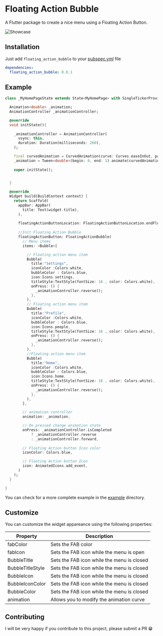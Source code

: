 # Floating Action Bubble 

A Flutter package to create a nice menu using a Floating Action Button.


![Showcase](https://imgur.com/IbinJsI.gif)

## Installation

Just add `floating_action_bubble` to your [pubspec.yml](https://flutter.io/using-packages/) file

```yml
dependencies:
  floating_action_bubble: 0.0.1
```

## Example

```dart
class _MyHomePageState extends State<MyHomePage> with SingleTickerProviderStateMixin{

  Animation<double> _animation;
  AnimationController _animationController;

  @override
  void initState(){
        
    _animationController = AnimationController(
      vsync: this,
      duration: Duration(milliseconds: 260),
    );

    final curvedAnimation = CurvedAnimation(curve: Curves.easeInOut, parent: _animationController);
    _animation = Tween<double>(begin: 0, end: 1).animate(curvedAnimation);
    
    super.initState();


  }
  
  @override
  Widget build(BuildContext context) {
    return Scaffold(
      appBar: AppBar(
        title: Text(widget.title),
      ),
      
      floatingActionButtonLocation: FloatingActionButtonLocation.endFloat,
      
      //Init Floating Action Bubble 
      floatingActionButton: FloatingActionBubble(
        // Menu items
        items: <Bubble>[

          // Floating action menu item
          Bubble(
            title:"Settings",
            iconColor :Colors.white,
            bubbleColor : Colors.blue,
            icon:Icons.settings,
            titleStyle:TextStyle(fontSize: 16 , color: Colors.white),
            onPress: () {
              _animationController.reverse();
            },
          ),
          // Floating action menu item
          Bubble(
            title:"Profile",
            iconColor :Colors.white,
            bubbleColor : Colors.blue,
            icon:Icons.people,
            titleStyle:TextStyle(fontSize: 16 , color: Colors.white),
            onPress: () {
              _animationController.reverse();
            },
          ),
          //Floating action menu item
          Bubble(
            title:"Home",
            iconColor :Colors.white,
            bubbleColor : Colors.blue,
            icon:Icons.home,
            titleStyle:TextStyle(fontSize: 16 , color: Colors.white),
            onPress: () {
              _animationController.reverse();
            },
          ),
        ],

        // animation controller
        animation: _animation,

        // On pressed change animation state
        onPress: _animationController.isCompleted
            ? _animationController.reverse
            : _animationController.forward,
        
        // Floating Action button Icon color
        iconColor: Colors.blue,

        // Flaoting Action button Icon 
        icon: AnimatedIcons.add_event,
      )
    );
  }

}
```

You can check for a more complete example in the [example](https://github.com/Darshan0/floating_action_bubble/master/example) directory.

## Customize

You can customize the widget appareance using the following properties:

| Property  | Description |
|----------|-------------|
| fabColor | Sets the FAB color |
| fabIcon | Sets the FAB icon while the menu is open |
| BubbleTitle | Sets the FAB icon while the menu is closed |
| BubbleTitleStyle | Sets the FAB icon while the menu is closed |
| BubbleIcon | Sets the FAB icon while the menu is closed |
| BubbleIconColor | Sets the FAB icon while the menu is closed |
| BubbleColor | Sets the FAB icon while the menu is closed |
| animation| Allows you to modify the animation curve |



## Contributing

I will be very happy if you contribute to this project, please submit a PR 😁
